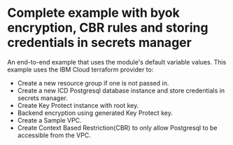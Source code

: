 # Complete example with byok encryption, CBR rules and storing credentials in secrets manager

An end-to-end example that uses the module's default variable values. This example uses the IBM Cloud terraform provider to:

- Create a new resource group if one is not passed in.
- Create a new ICD Postgresql database instance and store credentials in secrets manager.
- Create Key Protect instance with root key.
- Backend encryption using generated Key Protect key.
- Create a Sample VPC.
- Create Context Based Restriction(CBR) to only allow Postgresql to be accessible from the VPC.
